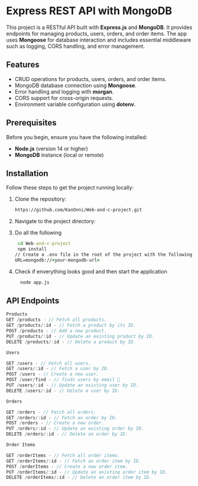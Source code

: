 # Express REST API with MongoDB

This project is a RESTful API built with **Express.js** and **MongoDB**. It provides endpoints for managing products, users, orders, and order items. The app uses **Mongoose** for database interaction and includes essential middleware such as logging, CORS handling, and error management.

## Features

- CRUD operations for products, users, orders, and order items.
- MongoDB database connection using **Mongoose**.
- Error handling and logging with **morgan**.
- CORS support for cross-origin requests.
- Environment variable configuration using **dotenv**.

## Prerequisites

Before you begin, ensure you have the following installed:

- **Node.js** (version 14 or higher)
- **MongoDB** instance (local or remote)

## Installation

Follow these steps to get the project running locally:

1. Clone the repository:

   ```bash
   https://github.com/KanOnni/Web-and-c-project.git

2. Navigate to the project directory:
3. Do all the following 
   ```cmd
    cd Web-and-c-project
    npm install
   // Create a .env file in the root of the project with the following content:
   URL=mongodb://<your-mongodb-url>

4. Check if enverything looks good and then start the application
   ```cmd
     node app.js

## API Endpoints

  ```js
Products
GET /products - // Fetch all products.
GET /products/:id - // Fetch a product by its ID.
POST /products - // Add a new product.
PUT /products/:id - // Update an existing product by ID.
DELETE /products/:id - // Delete a product by ID.

Users

GET /users - // Fetch all users.
GET /users/:id - // Fetch a user by ID.
POST /users - // Create a new user.
POST /user/find - // finds users by email 📧
PUT /users/:id - // Update an existing user by ID.
DELETE /users/:id - // Delete a user by ID.

Orders

GET /orders - // Fetch all orders.
GET /orders/:id - // Fetch an order by ID.
POST /orders - // Create a new order.
PUT /orders/:id - // Update an existing order by ID.
DELETE /orders/:id - // Delete an order by ID.

Order Items

GET /orderItems - // Fetch all order items.
GET /orderItems/:id - // Fetch an order item by ID.
POST /orderItems - // Create a new order item.
PUT /orderItems/:id - // Update an existing order item by ID.
DELETE /orderItems/:id - // Delete an order item by ID.
   
